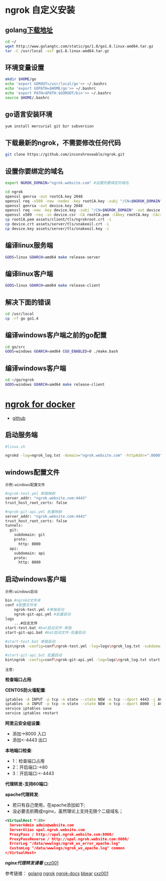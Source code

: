 # ngrok 自定义安装

## golang[下载地址](http://www.golangtc.com/download)

```bash
cd ~/
wget http://www.golangtc.com/static/go/1.8/go1.8.linux-amd64.tar.gz
tar -C /usr/local -xzf go1.8.linux-amd64.tar.gz
```

## 环境变量设置

```bash
mkdir $HOME/go
echo 'export GOROOT=/usr/local/go'>> ~/.bashrc
echo 'export GOPATH=$HOME/go'>> ~/.bashrc
echo 'export PATH=$PATH:$GOROOT/bin'>> ~/.bashrc
source $HOME/.bashrc
```

## go语言安装环境

```bash
yum install mercurial git bzr subversion
```

## 下载最新的ngrok，不需要修改任何代码

```bash
git clone https://github.com/inconshreveable/ngrok.git
```

## 设置你要绑定的域名

```bash
export NGROK_DOMAIN="ngrok.website.com" #设置你要绑定的域名
```

```bash
cd ngrok
openssl genrsa -out rootCA.key 2048
openssl req -x509 -new -nodes -key rootCA.key -subj "/CN=$NGROK_DOMAIN" -days 5000 -out rootCA.pem
openssl genrsa -out device.key 2048
openssl req -new -key device.key -subj "/CN=$NGROK_DOMAIN" -out device.csr
openssl x509 -req -in device.csr -CA rootCA.pem -CAkey rootCA.key -CAcreateserial -out device.crt -days 5000
cp rootCA.pem assets/client/tls/ngrokroot.crt -i
cp device.crt assets/server/tls/snakeoil.crt -i
cp device.key assets/server/tls/snakeoil.key -i
```

## 编译linux服务端

```bash
GOOS=linux GOARCH=amd64 make release-server
```

## 编译linux客户端

```bash
GOOS=linux GOARCH=amd64 make release-client
```

## 解决下面的错误

```bash
cd /usr/local
cp -rf go go1.4
```

## 编译windows客户端之前的go配置

```bash
cd go/src
GOOS=windows GOARCH=amd64 CGO_ENABLED=0 ./make.bash
```

## 编译windows客户端

```bash
cd ~/go/ngrok
GOOS=windows GOARCH=amd64 make release-client
```

# [ngrok for docker](https://github.com/zhaopan/docker-ngrok.git)
- [github](https://github.com/zhaopan/docker-ngrok.git)

## 启动服务端

```bash
#linux.sh

ngrokd -log=ngrok_log.txt -domain="ngrok.website.com" -httpAddr=":8000" #注意$NGROK_DOMAIN在系统重启后会释放这个值，所以用常量
```

## windows配置文件

`示例:windows配置文件`

```bash
#ngrok-test.yml 单独映射
server_addr: "ngrok.website.com:4443"
trust_host_root_certs: false
```

```bash
#ngrok-git-api.yml 批量映射
server_addr: "ngrok.website.com:4443"
trust_host_root_certs: false
tunnels:
  git:
    subdomain: git
    proto:
      http: 8000
  api:
    subdomain: api
    proto:
      http: 8000
```

## 启动windows客户端

`示例:windows启动`

```bash
bin #ngrokd文件夹
conf #配置文件夹
    ngrok-test.yml #单独启动
    ngrok-git-api.yml #批量启动
logs
    ...#日志文件
start-test.bat #bat启动文件-单独
start-git-api.bat #bat启动文件-批量启动
```

```bash
#start-test.bat 单独启动
bin\ngrok -config=conf\ngrok-test.yml -log=logs\ngrok_log.txt -subdomain=test 80
```

```bash
#start-git-api.bat 批量启动
bin\ngrok -config=conf\ngrok-git-api.yml -log=logs\ngrok_log.txt start api git
```

`注意:`

**检查端口占用**:

**CENTOS防火墙配置**:

```bash
iptables -A INPUT -p tcp -m state --state NEW -m tcp --dport 4443 -j ACCEPT
iptables -A INPUT -p tcp -m state --state NEW -m tcp --dport 8000 -j ACCEPT
service iptables save
service iptables restart
```

**阿里云安全组设置**:

- 添加->8000 入口
- 添加<-4443 出口

**本地端口检查**:

- 1：检查端口占用</br>
- 2：开启端口:->80</br>
- 3：开启端口:<-4443</br>

**代理转发-支持80端口**:

**apache代理转发**:

- 若只有自己使用，在apache添加如下;</br>
- 没必要去折腾成nginx，虽然理论上支持无限个二级域名；

```xml
<VirtualHost *:80>
  ServerAdmin admin@website.com
  ServerAlias upal.ngrok.website.com
  ProxyPass / http://upal.ngrok.website.com:8000/
  ProxyPassReverse / http://upal.ngrok.website.com:8000/
  ErrorLog "/data/wwwlogs/ngrok_wx_error_apache.log"
  CustomLog "/data/wwwlogs/ngrok_wx_apache.log" common
</VirtualHost>
```

***nginx代理转发请看*** [cxz001](https://my.oschina.net/cxz001/blog/784620)

参考链接：
[golang](https://github.com/golang/go)
[ngrok](https://github.com/inconshreveable/ngrok)
[ngrok-docs](https://ngrok.com/docs)
[bbear](http://bbear.me/shi-yong-a-li-yun-da-jian-zi-ji-de-ngrokfu-wu)
[cxz001](https://my.oschina.net/cxz001/blog/784620)
